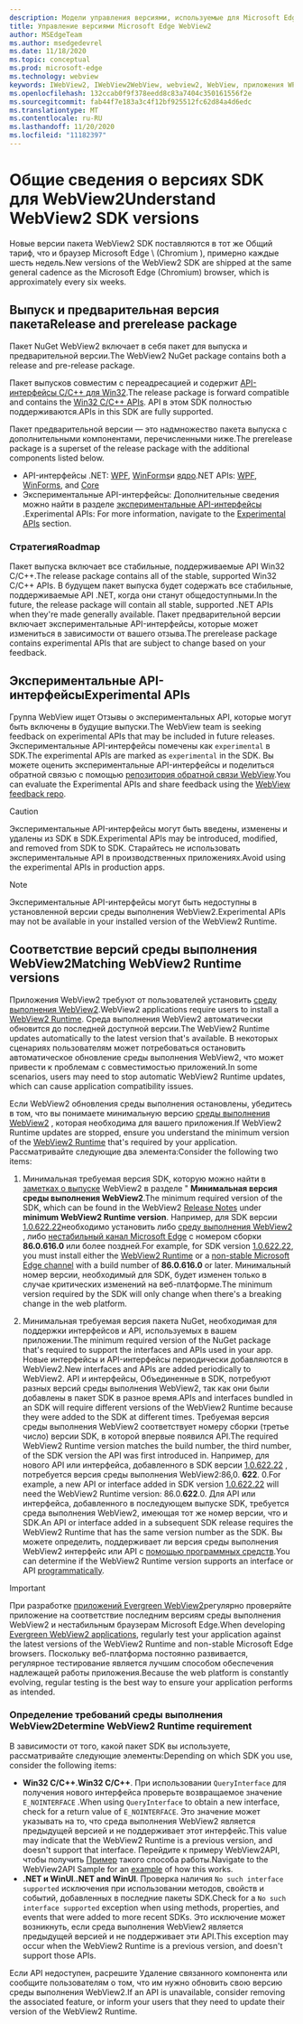 ```yaml
---
description: Модели управления версиями, используемые для Microsoft Edge WebView2
title: Управление версиями Microsoft Edge WebView2
author: MSEdgeTeam
ms.author: msedgedevrel
ms.date: 11/18/2020
ms.topic: conceptual
ms.prod: microsoft-edge
ms.technology: webview
keywords: IWebView2, IWebView2WebView, webview2, WebView, приложения WPF, WPF, EDGE, ICoreWebView2, ICoreWebView2Host, элемент управления "браузер", HTML Edge
ms.openlocfilehash: 132ccab0f9f378eedd8c83a7404c350161556f2e
ms.sourcegitcommit: fab44f7e183a3c4f12bf925512fc62d84a4d6edc
ms.translationtype: MT
ms.contentlocale: ru-RU
ms.lasthandoff: 11/20/2020
ms.locfileid: "11182397"
---
```

# <span data-ttu-id="a191b-104">Общие сведения о версиях SDK для WebView2</span><span class="sxs-lookup"><span data-stu-id="a191b-104">Understand WebView2 SDK versions</span></span>

<span data-ttu-id="a191b-105">Новые версии пакета WebView2 SDK поставляются в тот же Общий тариф, что и браузер Microsoft Edge \ (Chromium \), примерно каждые шесть недель.</span><span class="sxs-lookup"><span data-stu-id="a191b-105">New versions of the WebView2 SDK are shipped at the same general cadence as the Microsoft Edge \(Chromium\) browser, which is approximately every six weeks.</span></span>  

## <span data-ttu-id="a191b-106">Выпуск и предварительная версия пакета</span><span class="sxs-lookup"><span data-stu-id="a191b-106">Release and prerelease package</span></span>  

<span data-ttu-id="a191b-107">Пакет NuGet WebView2 включает в себя пакет для выпуска и предварительной версии.</span><span class="sxs-lookup"><span data-stu-id="a191b-107">The WebView2 NuGet package contains both a release and pre-release package.</span></span>  

<span data-ttu-id="a191b-108">Пакет выпусков совместим с переадресацией и содержит [API-интерфейсы C/C++ для Win32][ReferenceWin32].</span><span class="sxs-lookup"><span data-stu-id="a191b-108">The release package is forward compatible and contains the [Win32 C/C++ APIs][ReferenceWin32].</span></span>  <span data-ttu-id="a191b-109">API в этом SDK полностью поддерживаются.</span><span class="sxs-lookup"><span data-stu-id="a191b-109">APIs in this SDK are fully supported.</span></span>  

<span data-ttu-id="a191b-110">Пакет предварительной версии — это надмножество пакета выпуска с дополнительными компонентами, перечисленными ниже.</span><span class="sxs-lookup"><span data-stu-id="a191b-110">The prerelease package is a superset of the release package with the additional components listed below.</span></span>  

*   <span data-ttu-id="a191b-111">API-интерфейсы .NET: [WPF][DotnetMicrosoftWebWebview2WpfNamespace], [WinForms][DotnetMicrosoftWebWebview2WinformsNamespace]и [ядро][DotnetMicrosoftWebWebview2CoreNamespace]</span><span class="sxs-lookup"><span data-stu-id="a191b-111">.NET APIs: [WPF][DotnetMicrosoftWebWebview2WpfNamespace], [WinForms][DotnetMicrosoftWebWebview2WinformsNamespace], and [Core][DotnetMicrosoftWebWebview2CoreNamespace]</span></span>  
*   <span data-ttu-id="a191b-112">Экспериментальные API-интерфейсы: Дополнительные сведения можно найти в разделе [экспериментальные API-интерфейсы](#experimental-apis) .</span><span class="sxs-lookup"><span data-stu-id="a191b-112">Experimental APIs:  For more information, navigate to the [Experimental APIs](#experimental-apis) section.</span></span>  

### <span data-ttu-id="a191b-113">Стратегия</span><span class="sxs-lookup"><span data-stu-id="a191b-113">Roadmap</span></span>  

<span data-ttu-id="a191b-114">Пакет выпуска включает все стабильные, поддерживаемые API Win32 C/C++.</span><span class="sxs-lookup"><span data-stu-id="a191b-114">The release package contains all of the stable, supported Win32 C/C++ APIs.</span></span>  <span data-ttu-id="a191b-115">В будущем пакет выпуска будет содержать все стабильные, поддерживаемые API .NET, когда они станут общедоступными.</span><span class="sxs-lookup"><span data-stu-id="a191b-115">In the future, the release package will contain all stable, supported .NET APIs when they're made generally available.</span></span>  <span data-ttu-id="a191b-116">Пакет предварительной версии включает экспериментальные API-интерфейсы, которые может измениться в зависимости от вашего отзыва.</span><span class="sxs-lookup"><span data-stu-id="a191b-116">The prerelease package contains experimental APIs that are subject to change based on your feedback.</span></span> 

## <span data-ttu-id="a191b-117">Экспериментальные API-интерфейсы</span><span class="sxs-lookup"><span data-stu-id="a191b-117">Experimental APIs</span></span>  

<span data-ttu-id="a191b-118">Группа WebView ищет Отзывы о экспериментальных API, которые могут быть включены в будущие выпуски.</span><span class="sxs-lookup"><span data-stu-id="a191b-118">The WebView team is seeking feedback on experimental APIs that may be included in future releases.</span></span>  <span data-ttu-id="a191b-119">Экспериментальные API-интерфейсы помечены как `experimental` в SDK.</span><span class="sxs-lookup"><span data-stu-id="a191b-119">The experimental APIs are marked as `experimental` in the SDK.</span></span>  <span data-ttu-id="a191b-120">Вы можете оценить экспериментальные API-интерфейсы и поделиться обратной связью с помощью [репозитория обратной связи WebView][GithubMicrosoftedgeWebviewfeedback].</span><span class="sxs-lookup"><span data-stu-id="a191b-120">You can evaluate the Experimental APIs and share feedback using the [WebView feedback repo][GithubMicrosoftedgeWebviewfeedback].</span></span>  

> [!CAUTION]
> <span data-ttu-id="a191b-121">Экспериментальные API-интерфейсы могут быть введены, изменены и удалены из SDK в SDK.</span><span class="sxs-lookup"><span data-stu-id="a191b-121">Experimental APIs may be introduced, modified, and removed from SDK to SDK.</span></span>  <span data-ttu-id="a191b-122">Старайтесь не использовать экспериментальные API в производственных приложениях.</span><span class="sxs-lookup"><span data-stu-id="a191b-122">Avoid using the experimental APIs in production apps.</span></span>  

> [!NOTE]
> <span data-ttu-id="a191b-123">Экспериментальные API-интерфейсы могут быть недоступны в установленной версии среды выполнения WebView2.</span><span class="sxs-lookup"><span data-stu-id="a191b-123">Experimental APIs may not be available in your installed version of the WebView2 Runtime.</span></span>  

## <span data-ttu-id="a191b-124">Соответствие версий среды выполнения WebView2</span><span class="sxs-lookup"><span data-stu-id="a191b-124">Matching WebView2 Runtime versions</span></span>  
<span data-ttu-id="a191b-125">Приложения WebView2 требуют от пользователей установить [среду выполнения WebView2][MicrosoftDeveloperEdgeWebview2].</span><span class="sxs-lookup"><span data-stu-id="a191b-125">WebView2 applications require users to install a [WebView2 Runtime][MicrosoftDeveloperEdgeWebview2].</span></span> <span data-ttu-id="a191b-126">Среда выполнения WebView2 автоматически обновится до последней доступной версии.</span><span class="sxs-lookup"><span data-stu-id="a191b-126">The WebView2 Runtime updates automatically to the latest version that's available.</span></span> <span data-ttu-id="a191b-127">В некоторых сценариях пользователям может потребоваться остановить автоматическое обновление среды выполнения WebView2, что может привести к проблемам с совместимостью приложений.</span><span class="sxs-lookup"><span data-stu-id="a191b-127">In some scenarios, users may need to stop automatic WebView2 Runtime updates, which can cause application compatibility issues.</span></span>

<span data-ttu-id="a191b-128">Если WebView2 обновления среды выполнения остановлены, убедитесь в том, что вы понимаете минимальную версию [среды выполнения WebView2][MicrosoftDeveloperEdgeWebview2] , которая необходима для вашего приложения.</span><span class="sxs-lookup"><span data-stu-id="a191b-128">If WebView2 Runtime updates are stopped, ensure you understand the minimum version of the [WebView2 Runtime][MicrosoftDeveloperEdgeWebview2] that's required by your application.</span></span> <span data-ttu-id="a191b-129">Рассматривайте следующие два элемента:</span><span class="sxs-lookup"><span data-stu-id="a191b-129">Consider the following two items:</span></span>  

1. <span data-ttu-id="a191b-130">Минимальная требуемая версия SDK, которую можно найти в [заметках о выпуске][Releasenotes] WebView2 в разделе " **Минимальная версия среды выполнения WebView2**.</span><span class="sxs-lookup"><span data-stu-id="a191b-130">The minimum required version of the SDK, which can be found in the WebView2 [Release Notes][Releasenotes] under **minimum WebView2 Runtime version**.</span></span> <span data-ttu-id="a191b-131">Например, для SDK версии [1.0.622.22](https://docs.microsoft.com/microsoft-edge/webview2/releasenotes#1062222)необходимо установить либо [среду выполнения WebView2][MicrosoftDeveloperEdgeWebview2] , либо [нестабильный канал Microsoft Edge][MicrosoftedgeinsiderDownload] с номером сборки **86.0.616.0** или более поздней.</span><span class="sxs-lookup"><span data-stu-id="a191b-131">For example, for SDK version [1.0.622.22](https://docs.microsoft.com/microsoft-edge/webview2/releasenotes#1062222), you must install either the [WebView2 Runtime][MicrosoftDeveloperEdgeWebview2] or a [non-stable Microsoft Edge channel][MicrosoftedgeinsiderDownload] with a build number of **86.0.616.0** or later.</span></span> <span data-ttu-id="a191b-132">Минимальный номер версии, необходимый для SDK, будет изменен только в случае критических изменений на веб-платформе.</span><span class="sxs-lookup"><span data-stu-id="a191b-132">The minimum version required by the SDK will only change when there's a breaking change in the web platform.</span></span>

2. <span data-ttu-id="a191b-133">Минимальная требуемая версия пакета NuGet, необходимая для поддержки интерфейсов и API, используемых в вашем приложении.</span><span class="sxs-lookup"><span data-stu-id="a191b-133">The minimum required version of the NuGet package that's required to support the interfaces and APIs used in your app.</span></span> <span data-ttu-id="a191b-134">Новые интерфейсы и API-интерфейсы периодически добавляются в WebView2.</span><span class="sxs-lookup"><span data-stu-id="a191b-134">New interfaces and APIs are added periodically to WebView2.</span></span> <span data-ttu-id="a191b-135">API и интерфейсы, Объединенные в SDK, потребуют разных версий среды выполнения WebView2, так как они были добавлены в пакет SDK в разное время.</span><span class="sxs-lookup"><span data-stu-id="a191b-135">APIs and interfaces bundled in an SDK will require different versions of the WebView2 Runtime because they were added to the SDK at different times.</span></span>  <span data-ttu-id="a191b-136">Требуемая версия среды выполнения WebView2 соответствует номеру сборки (третье число) версии SDK, в которой впервые появился API.</span><span class="sxs-lookup"><span data-stu-id="a191b-136">The required WebView2 Runtime version matches the build number, the third number, of the SDK version the API was first introduced in.</span></span> <span data-ttu-id="a191b-137">Например, для нового API или интерфейса, добавленного в SDK версии [1.0.622.22](https://docs.microsoft.com/microsoft-edge/webview2/releasenotes#1062222) , потребуется версия среды выполнения WebView2:86,0. **622**. 0.</span><span class="sxs-lookup"><span data-stu-id="a191b-137">For example, a new API or interface added in SDK version [1.0.622.22](https://docs.microsoft.com/microsoft-edge/webview2/releasenotes#1062222) will need the WebView2 Runtime version: 86.0.**622**.0.</span></span> <span data-ttu-id="a191b-138">Для API или интерфейса, добавленного в последующем выпуске SDK, требуется среда выполнения WebView2, имеющая тот же номер версии, что и SDK.</span><span class="sxs-lookup"><span data-stu-id="a191b-138">An API or interface added in a subsequent SDK release requires the WebView2 Runtime that has the same version number as the SDK.</span></span> <span data-ttu-id="a191b-139">Вы можете определить, поддерживает ли версия среды выполнения WebView2 интерфейс или API с [помощью программных средств](#determine-webview2-runtime-requirement).</span><span class="sxs-lookup"><span data-stu-id="a191b-139">You can determine if the WebView2 Runtime version supports an interface or API [programmatically](#determine-webview2-runtime-requirement).</span></span>

> [!IMPORTANT]
> <span data-ttu-id="a191b-140">При разработке [приложений Evergreen WebView2](distribution.md#evergreen-distribution-mode)регулярно проверяйте приложение на соответствие последним версиям среды выполнения WebView2 и нестабильным браузерам Microsoft Edge.</span><span class="sxs-lookup"><span data-stu-id="a191b-140">When developing [Evergreen WebView2 applications](distribution.md#evergreen-distribution-mode), regularly test your application against the latest versions of the WebView2 Runtime and non-stable Microsoft Edge browsers.</span></span>  <span data-ttu-id="a191b-141">Поскольку веб-платформа постоянно развивается, регулярное тестирование является лучшим способом обеспечения надлежащей работы приложения.</span><span class="sxs-lookup"><span data-stu-id="a191b-141">Because the web platform is constantly evolving, regular testing is the best way to ensure your application performs as intended.</span></span>  

### <span data-ttu-id="a191b-142">Определение требований среды выполнения WebView2</span><span class="sxs-lookup"><span data-stu-id="a191b-142">Determine WebView2 Runtime requirement</span></span>

<span data-ttu-id="a191b-143">В зависимости от того, какой пакет SDK вы используете, рассматривайте следующие элементы:</span><span class="sxs-lookup"><span data-stu-id="a191b-143">Depending on which SDK you use, consider the following items:</span></span> 

*   <span data-ttu-id="a191b-144">**Win32 C/C++**.</span><span class="sxs-lookup"><span data-stu-id="a191b-144">**Win32 C/C++**.</span></span>  <span data-ttu-id="a191b-145">При использовании `QueryInterface` для получения нового интерфейса проверьте возвращаемое значение `E_NOINTERFACE` .</span><span class="sxs-lookup"><span data-stu-id="a191b-145">When using `QueryInterface` to obtain a new interface, check for a return value of `E_NOINTERFACE`.</span></span>  <span data-ttu-id="a191b-146">Это значение может указывать на то, что среда выполнения WebView2 является предыдущей версией и не поддерживает этот интерфейс.</span><span class="sxs-lookup"><span data-stu-id="a191b-146">This value may indicate that the WebView2 Runtime is a previous version, and doesn't support that interface.</span></span> <span data-ttu-id="a191b-147">Перейдите к примеру WebView2API, чтобы получить [Пример](https://github.com/MicrosoftEdge/WebView2Samples/blob/8ec7de9d3e80a942bc7025cffad98eee75e11e64/SampleApps/WebView2APISample/AppWindow.cpp#L622) такого способа работы.</span><span class="sxs-lookup"><span data-stu-id="a191b-147">Navigate to the WebView2API Sample for an [example](https://github.com/MicrosoftEdge/WebView2Samples/blob/8ec7de9d3e80a942bc7025cffad98eee75e11e64/SampleApps/WebView2APISample/AppWindow.cpp#L622) of how this works.</span></span>
*   <span data-ttu-id="a191b-148">**.NET и WinUI**.</span><span class="sxs-lookup"><span data-stu-id="a191b-148">**.NET and WinUI**.</span></span>  <span data-ttu-id="a191b-149">Проверка наличия `No such interface supported` исключения при использовании методов, свойств и событий, добавленных в последние пакеты SDK.</span><span class="sxs-lookup"><span data-stu-id="a191b-149">Check for a `No such interface supported` exception when using methods, properties, and events that were added to more recent SDKs.</span></span>  <span data-ttu-id="a191b-150">Это исключение может возникнуть, если среда выполнения WebView2 является предыдущей версией и не поддерживает эти API.</span><span class="sxs-lookup"><span data-stu-id="a191b-150">This exception may occur when the WebView2 Runtime is a previous version, and doesn't support those APIs.</span></span>  

<span data-ttu-id="a191b-151">Если API недоступен, расрешите Удаление связанного компонента или сообщите пользователям о том, что им нужно обновить свою версию среды выполнения WebView2.</span><span class="sxs-lookup"><span data-stu-id="a191b-151">If an API is unavailable, consider removing the associated feature, or inform your users that they need to update their version of the WebView2 Runtime.</span></span>  



 

<!--## Versioning  

After you have used a particular version of the SDK to build your app, your app may end up running with an older or newer version of installed browser binaries.  Until version 1.0.0.0 of WebView2 there may be breaking changes during updates that prevent your SDK from working with different versions of installed browser binaries.  After version 1.0.0.0, different versions of the SDK may work with different versions of the installed browser by using the following best practices.  

1.  To account for breaking changes to the API be sure to check for failure when requesting the DLL export `CreateCoreWebView2Environment` and when running `QueryInterface` on any `CoreWebView2` object.  A return value of `E_NOINTERFACE` indicates that the SDK is not compatible with the Microsoft Edge browser binaries.  
1.  Checking for failure from `QueryInterface` also accounts for cases where the SDK is newer than the version of the Microsoft Edge browser and your app attempts to use an interface of which the Microsoft Edge browser is unaware.  

1.  When an interface is unavailable, you may consider disabling the associated feature if possible, or otherwise informing your users to update their browsers.  -->  

<!--links -->  

[Releasenotes]: ../releasenotes.md "Заметки о выпуске для WebView2 SDK | Документы Microsoft"  

[DeployedgeChannels]: /deployedge/microsoft-edge-channels "Общие сведения о каналах Microsoft Edge | Документы Microsoft"  

[DotnetMicrosoftWebWebview2CoreNamespace]: /dotnet/api/microsoft.web.webview2.core "Пространство имен Microsoft. Web. WebView2. Core | Документы Microsoft"  
[DotnetMicrosoftWebWebview2WpfNamespace]: /dotnet/api/microsoft.web.webview2.wpf "Пространство имен Microsoft. Web. WebView2. WPF | Документы Microsoft"  
[DotnetMicrosoftWebWebview2WinformsNamespace]: /dotnet/api/microsoft.web.webview2.winforms "Пространство имен Microsoft. Web. WebView2. WinForms | Документы Microsoft"  
[ReferenceWin32]: /microsoft-edge/webview2/reference/win32 "Справочник по WebView2 Win32 C++ | Документы Microsoft"  

[MicrosoftDeveloperEdgeWebview2]: https://developer.microsoft.com/microsoft-edge/webview2/ "Microsoft Edge WebView2 | Разработчик Майкрософт"  

[GithubMicrosoftedgeWebviewfeedback]: https://github.com/MicrosoftEdge/WebViewFeedback "WebView Feedback-MicrosoftEdge/WebViewFeedback | GitHub"  

[MicrosoftedgeinsiderDownload]: https://www.microsoftedgeinsider.com/download "Скачайте каналы предварительной оценки Microsoft Edge"  
